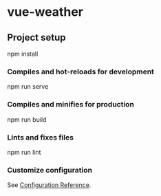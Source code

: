 # vue-weather

## Project setup

npm install


### Compiles and hot-reloads for development

npm run serve


### Compiles and minifies for production

npm run build


### Lints and fixes files
npm run lint


### Customize configuration

See [Configuration Reference](https://cli.vuejs.org/config/).
